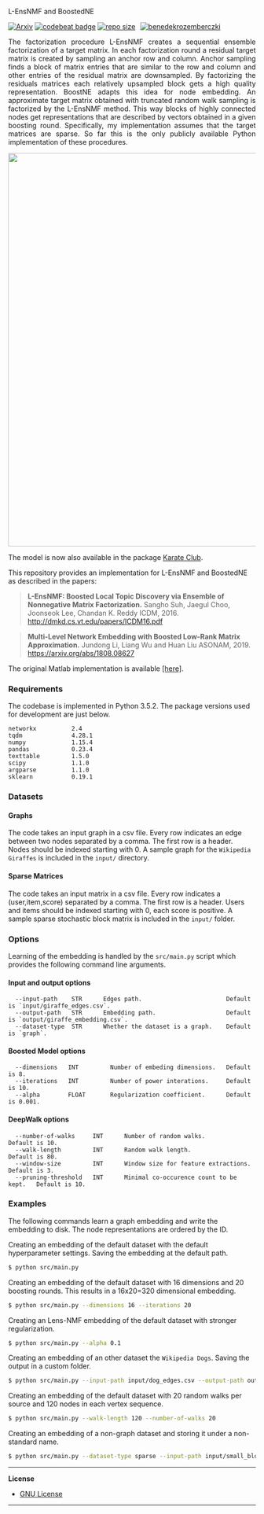 L-EnsNMF and BoostedNE

[![Arxiv](https://img.shields.io/badge/ArXiv-1808.08627-orange.svg)](https://arxiv.org/abs/1808.08627) [![codebeat badge](https://codebeat.co/badges/19d86143-629a-474f-87f2-6e78d9f8fc62)](https://codebeat.co/projects/github-com-benedekrozemberczki-boostedfactorization-master) [![repo size](https://img.shields.io/github/repo-size/benedekrozemberczki/BoostedFactorization.svg)](https://github.com/benedekrozemberczki/BoostedFactorization/archive/master.zip)⠀[![benedekrozemberczki](https://img.shields.io/twitter/follow/benrozemberczki?style=social&logo=twitter)](https://twitter.com/intent/follow?screen_name=benrozemberczki)

<p align="justify">
The factorization procedure L-EnsNMF creates a sequential ensemble factorization of a target matrix. In each factorization round a residual target matrix is created by sampling an anchor row and column. Anchor sampling finds a block of matrix entries that are similar to the row and column and other entries of the residual matrix are downsampled. By factorizing the residuals matrices each relatively upsampled block gets a high quality representation. BoostNE adapts this idea for node embedding. An approximate target matrix obtained with truncated random walk sampling is factorized by the L-EnsNMF method. This way blocks of highly connected nodes get representations that are described by vectors obtained in a given boosting round. Specifically, my implementation assumes that the target matrices are sparse. So far this is the only publicly available Python implementation of these procedures.
</p>
<p align="center">
  <img width="800" src="boosting.png">
</p>

The model is now also available in the package [Karate Club](https://github.com/benedekrozemberczki/karateclub).

This repository provides an implementation for L-EnsNMF and BoostedNE as described in the papers:

> **L-EnsNMF: Boosted Local Topic Discovery via Ensemble of Nonnegative Matrix Factorization.**
> Sangho Suh, Jaegul Choo, Joonseok Lee, Chandan K. Reddy
> ICDM, 2016.
> http://dmkd.cs.vt.edu/papers/ICDM16.pdf

> **Multi-Level Network Embedding with Boosted Low-Rank Matrix Approximation.**
> Jundong Li, Liang Wu and Huan Liu
> ASONAM, 2019.
> https://arxiv.org/abs/1808.08627

The original Matlab implementation is available [[here]](https://github.com/sanghosuh/lens_nmf-matlab).

### Requirements

The codebase is implemented in Python 3.5.2. The package versions used for development are just below.
```
networkx          2.4
tqdm              4.28.1
numpy             1.15.4
pandas            0.23.4
texttable         1.5.0
scipy             1.1.0
argparse          1.1.0
sklearn           0.19.1
```

### Datasets

#### Graphs

The code takes an input graph in a csv file. Every row indicates an edge between two nodes separated by a comma. The first row is a header. Nodes should be indexed starting with 0. A sample graph for the `Wikipedia Giraffes` is included in the `input/` directory.

#### Sparse Matrices

The code takes an input matrix in a csv file. Every row indicates a (user,item,score) separated by a comma. The first row is a header. Users and items should be indexed starting with 0, each score is positive. A sample sparse stochastic block matrix is included in the  `input/` folder.

### Options

Learning of the embedding is handled by the `src/main.py` script which provides the following command line arguments.

#### Input and output options

```
  --input-path    STR      Edges path.                        Default is `input/giraffe_edges.csv`.
  --output-path   STR      Embedding path.                    Default is `output/giraffe_embedding.csv`.
  --dataset-type  STR      Whether the dataset is a graph.    Default is `graph`.  
```

#### Boosted Model options

```
  --dimensions   INT         Number of embeding dimensions.   Default is 8.
  --iterations   INT         Number of power interations.     Default is 10.
  --alpha        FLOAT       Regularization coefficient.      Default is 0.001.
```

#### DeepWalk options

```
  --number-of-walks     INT      Number of random walks.                  Default is 10.
  --walk-length         INT      Random walk length.                      Default is 80.
  --window-size         INT      Window size for feature extractions.     Default is 3.
  --pruning-threshold   INT      Minimal co-occurence count to be kept.   Default is 10.
```

### Examples

The following commands learn a graph embedding and write the embedding to disk. The node representations are ordered by the ID.

Creating an embedding of the default dataset with the default hyperparameter settings. Saving the embedding at the default path.

```sh
$ python src/main.py
```
Creating an embedding of the default dataset with 16 dimensions and 20 boosting rounds. This results in a 16x20=320 dimensional embedding.

```sh
$ python src/main.py --dimensions 16 --iterations 20
```

Creating an Lens-NMF embedding of the default dataset with stronger regularization.

```sh
$ python src/main.py --alpha 0.1
```

Creating an embedding of an other dataset the `Wikipedia Dogs`. Saving the output in a custom folder.

```sh
$ python src/main.py --input-path input/dog_edges.csv --output-path output/dog_lensnmf.csv
```

Creating an embedding of the default dataset with 20 random walks per source and 120 nodes in each vertex sequence.

```sh
$ python src/main.py --walk-length 120 --number-of-walks 20
```

Creating an embedding of a non-graph dataset and storing it under a non-standard name.

```sh
$ python src/main.py --dataset-type sparse --input-path input/small_block.csv --output-path output/block_embedding.csv
```

--------------------------------------------------------------------------------

**License**

- [GNU License](https://github.com/benedekrozemberczki/BoostedFactorization/blob/master/LICENSE)

--------------------------------------------------------------------------------

